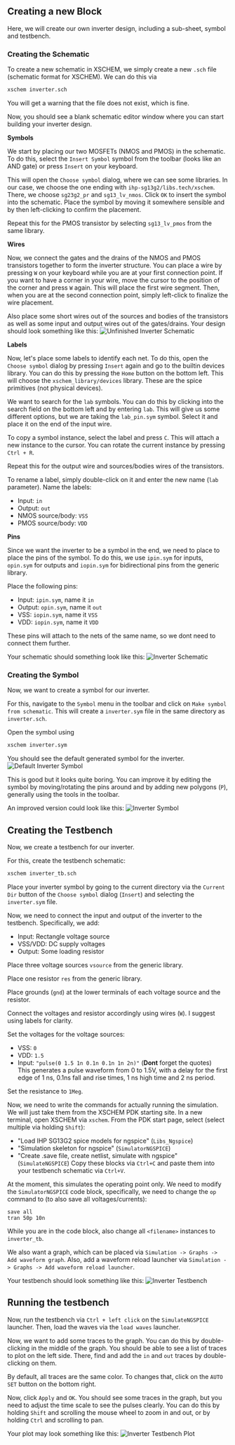 ## Creating a new Block

Here, we will create our own inverter design, including a sub-sheet, symbol and testbench.

### Creating the Schematic

To create a new schematic in XSCHEM, we simply create a new `.sch` file (schematic format for XSCHEM). We can do this via
```bash
xschem inverter.sch
```
You will get a warning that the file does not exist, which is fine.

Now, you should see a blank schematic editor window where you can start building your inverter design.

**Symbols**

We start by placing our two MOSFETs (NMOS and PMOS) in the schematic. To do this, select the `Insert Symbol` symbol from the toolbar (looks like an AND gate) or press `Insert` on your keyboard.

This will open the `Choose symbol` dialog, where we can see some libraries. In our case, we choose the one ending with `ihp-sg13g2/libs.tech/xschem`. There, we choose `sg23g2_pr` and `sg13_lv_nmos`. Click `OK` to insert the symbol into the schematic. Place the symbol by moving it somewhere sensible and by then left-clicking to confirm the placement.

Repeat this for the PMOS transistor by selecting `sg13_lv_pmos` from the same library.

**Wires**

Now, we connect the gates and the drains of the NMOS and PMOS transistors together to form the inverter structure. You can place a wire by pressing `W` on your keyboard while you are at your first connection point. If you want to have a corner in your wire, move the cursor to the position of the corner and press `W` again. This will place the first wire segment. Then, when you are at the second connection point, simply left-click to finalize the wire placement.

Also place some short wires out of the sources and bodies of the transistors as well as some input and output wires out of the gates/drains. Your design should look something like this:
![Unfinished Inverter Schematic](assets/inverter_unfinished.svg)

**Labels**

Now, let's place some labels to identify each net. To do this, open the `Choose symbol` dialog by pressing `Insert` again and go to the builtin devices library. You can do this by pressing the `Home` button on the bottom left. This will choose the `xschem_library/devices` library. These are the spice primitives (not physical devices).

We want to search for the `lab` symbols. You can do this by clicking into the search field on the bottom left and by entering `lab`. This will give us some different options, but we are taking the `lab_pin.sym` symbol. Select it and place it on the end of the input wire.

To copy a symbol instance, select the label and press `C`. This will attach a new instance to the cursor. You can rotate the current instance by pressing `Ctrl + R`.

Repeat this for the output wire and sources/bodies wires of the transistors.

To rename a label, simply double-click on it and enter the new name (`lab` parameter). Name the labels:
- Input: `in`
- Output: `out`
- NMOS source/body: `VSS`
- PMOS source/body: `VDD`

**Pins**

Since we want the inverter to be a symbol in the end, we need to place to place the pins of the symbol. To do this, we use `ipin.sym` for inputs, `opin.sym` for outputs and `iopin.sym` for bidirectional pins from the generic library.

Place the following pins:
- Input: `ipin.sym`, name it `in`
- Output: `opin.sym`, name it `out`
- VSS: `iopin.sym`, name it `VSS`
- VDD: `iopin.sym`, name it `VDD`

These pins will attach to the nets of the same name, so we dont need to connect them further.

Your schematic should something look like this:
![Inverter Schematic](assets/inverter.svg)

### Creating the Symbol

Now, we want to create a symbol for our inverter.

For this, navigate to the `Symbol` menu in the toolbar and click on `Make symbol from schematic`. This will create a `inverter.sym` file in the same directory as `inverter.sch`.

Open the symbol using
```bash
xschem inverter.sym
```

You should see the default generated symbol for the inverter.
![Default Inverter Symbol](assets/inverter_symbol_default.svg)

This is good but it looks quite boring. You can improve it by editing the symbol by moving/rotating the pins around and by adding new polygons (`P`), generally using the tools in the toolbar.

An improved version could look like this:
![Inverter Symbol](assets/inverter_symbol.svg)

## Creating the Testbench

Now, we create a testbench for our inverter.

For this, create the testbench schematic:
```bash
xschem inverter_tb.sch
```

Place your inverter symbol by going to the current directory via the `Current Dir` button of the `Choose symbol` dialog (`Insert`) and selecting the `inverter.sym` file.

Now, we need to connect the input and output of the inverter to the testbench. Specifically, we add:
- Input: Rectangle voltage source
- VSS/VDD: DC supply voltages
- Output: Some loading resistor

Place three voltage sources `vsource` from the generic library.

Place one resistor `res` from the generic library.

Place grounds (`gnd`) at the lower terminals of each voltage source and the resistor.

Connect the voltages and resistor accordingly using wires (`W`). I suggest using labels for clarity.

Set the voltages for the voltage sources:
- VSS: `0`
- VDD: `1.5`
- Input: `"pulse(0 1.5 1n 0.1n 0.1n 1n 2n)"` (**Dont** forget the quotes) <br> This generates a pulse waveform from 0 to 1.5V, with a delay for the first edge of 1 ns, 0.1ns fall and rise times, 1 ns high time and 2 ns period.

Set the resistance to `1Meg`.

Now, we need to write the commands for actually running the simulation. We will just take them from the XSCHEM PDK starting site. In a new terminal, open XSCHEM via `xschem`. From the PDK start page, select (select multiple via holding `Shift`):
- "Load IHP SG13G2 spice models for ngspice" (`Libs_Ngspice`)
- "Simulation skeleton for ngspice" (`SimulatorNGSPICE`)
- "Create .save file, create netlist, simulate with ngspice" (`SimulateNGSPICE`)
Copy these blocks via `Ctrl+C` and paste them into your testbench schematic via `Ctrl+V`.

At the moment, this simulates the operating point only. We need to modify the `SimulatorNGSPICE` code block, specifically, we need to change the `op` command to (to also save all voltages/currents):
```spice
save all
tran 50p 10n
```
While you are in the code block, also change all `<filename>` instances to `inverter_tb`.

We also want a graph, which can be placed via `Simulation -> Graphs -> Add waveform graph`. Also, add a waveform reload launcher via `Simulation -> Graphs -> Add waveform reload launcher`.

Your testbench should look something like this:
![Inverter Testbench](assets/inverter_tb.svg)

## Running the testbench

Now, run the testbench via `Ctrl + left click` on the `SimulateNGSPICE` launcher. Then, load the waves via the `load waves` launcher.

Now, we want to add some traces to the graph. You can do this by double-clicking in the middle of the graph. You should be able to see a list of traces to plot on the left side. There, find and add the `in` and `out` traces by double-clicking on them.

By default, all traces are the same color. To changes that, click on the `AUTO SET` button on the bottom right.

Now, click `Apply` and `OK`. You should see some traces in the graph, but you need to adjust the time scale to see the pulses clearly. You can do this by holding `Shift` and scrolling the mouse wheel to zoom in and out, or by holding `Ctrl` and scrolling to pan.

Your plot may look something like this:
![Inverter Testbench Plot](assets/inverter_tb_plot.svg)
